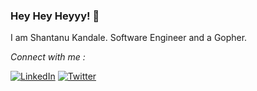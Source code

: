 ### Hey Hey Heyyy! 👋

  
I am Shantanu Kandale. Software Engineer and a Gopher.


<i>Connect with me :</i><br>

<a href="https://www.linkedin.com/in/sgkandale" target="_blank"><img src="https://img.shields.io/badge/LinkedIn-%230077B5.svg?&style=flat-square&logo=linkedin&logoColor=white" alt="LinkedIn"></a>
<a href="https://twitter.com/sgkandale" target="_blank"><img src="https://img.shields.io/badge/Twitter-%231DA1F2.svg?&style=flat-square&logo=twitter&logoColor=white" alt="Twitter"></a>

